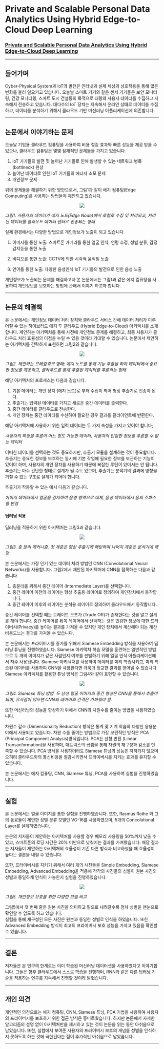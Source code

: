# Private and Scalable Personal Data Analytics Using Hybrid Edge-to-Cloud Deep Learning

### [Private and Scalable Personal Data Analytics Using Hybrid Edge-to-Cloud Deep Learning](https://github.com/jungwonrs/JwRalph_Seo/blob/master/papers/private%20and%20scalable%20personal%20data%20analytics%20using%20hybrid%20edge%20to%20cloud%20deep%20learning.pdf)


----

## 들어가며

Cyber-Physical System과 IoT의 발전은 인터넷과 실제 세상과 상호작용을 통해 많은 변화를 불러 일으키고 있습니다.
오늘날 스마트 기기와 같은 센서 기기들은 보안 모니터링, 건강 모니터링, 스마트 도시 건설등의 목적으로 대량의 사용자 데이터를 수집하고 지속해서 전송하고 있습니다.
대다수의 IoT 장치는 지속해서 온라인 상태로 데이터를 수집하고, 데이터를 분석하기 위해서 클라우드 기반 머신러닝 어플리케이션에 의존합니다.


---

## 논문에서 이야기하는 문제

오늘날 기업용 클라우드 컴퓨팅을 사용하여 비용 절감 효과와 빠른 성능을 제공 받을 수 있으나, 클라우드 컴퓨팅은 몇몇 잠재적인 문제들을 가지고 있습니다.

1. IoT 기기들의 발전 및 늘어난 기기들로 인해 발생할 수 있는 네트워크 병목 (bottlneck) 현상
2. 늘어난 데이터로 인한 IoT 기기들의 에너지 소모 문제
3. 개인정보 문제

위의 문제들을 해결하기 위한 방안으로서, 그림1과 같이 에지 컴퓨팅(Edge Computing)를 사용하는 방법들이 제안되고 있습니다.
<p align="center">
<img src ="images/image1.PNG">
</p>  

_그림1. 사용자의 데이터가 에지 노드(Edge Node)에서 로컬로 수집 및 처리되고, 처리된 데이터를 클라우드 데이터 센터로 전송되는 형태_


실제 환경에서는 다양한 방법으로 개인정보가 노출이 되고 있습니다.  


1. 이미지를 통한 노출: 스마트폰 카메라를 통한 얼굴 인식, 연령 추정, 성별 분류, 감정 감지등을 통한 노출

2. 비디오를 통한 노출: CCTV에 의한 시각적 움직임 노출

3. 언어를 통한 노출: 다양한 음성인식 IoT 기기들의 발전으로 인한 음성 노출

개인정보가 노출되는 문제를 해결하고자 본 논문에서는 그림1과 같은 에지 컴퓨팅을 사용하여 개인정보를 보호하는 방법에 관해서 이야기 하고자 합니다.  

---

## 논문의 해결책  

본 논문에서는 개인정보 데이터 처리 장치와 클라우드 서비스 간에 데이터 처리가 이루어질 수 있는 하이브리드 에지 투 클라우드 (Hybrid Edge-to-Cloud) 아키텍처를 소개합니다.
제안하는 아키텍처를 통해 사전에 개인정보 문제를 해결하고, 최종 사용자가 클라우드 처리 효율성의 이점을 누릴 수 있을 것이라 기대할 수 있습니다.
논문에서 제안하는 아키텍처를 간략하게 표현하면 그림2와 같습니다.
<p align="center">
<img src ="images/image2.PNG">
</p>  

_그림2. 제안하는 프레임워크 형태; 에지 노드를 통해 기능 추출을 하여 데이터에서 중요한 정보를 제공하고, 클라우드를 통해 추출된 데이터를 추론하는 형태_

해당 아키텍처의 프로세스는 다음과 같습니다.
1. 기본 데이터는 개인 장치 (에지 노드)로 부터 수집이 되어 형상 추출기로 전송이 된다.
2. 추출기는 입력된 데이터를 가지고 새로운 중간 데이터를 출력한다.
3. 중간 데이터를 클라우드로 전송한다.
4. 개인 장치는 중간 데이터를 수신하여 필요한 경우 결과를 클라이언트에 반환한다.  

해당 아키텍처에 사용하기 위한 입력 데이터는 두 가지 속성을 가지고 있어야 합니다;  

 _사용자의 특징을 추론이 어느 정도 가능한 데이터,_ _사용자의 민감한 정보를 추론할 수 없는 데이터_  

어떠한 데이터를 선택하는 것도 중요하지만, 추출기 모듈을 설계하는 것이 중요합니다. 추출기는 중요한 정보를 보호하는 동시에 기본 작업에 필요한 정보를 보관하는 기능이 있어야 하며,
사용자의 개인 장치를 사용하기 때문에 복잡한 루틴이 있어서는 안 됩니다. 추출기는 아주 간단한 형태로 설계가 될 수도 있으며, 추출기는 분석기의 결과에 영향을 끼칠 수 없는 구조로 설계가 되어야 합니다.

추출기가 작동할 수 있는 예시 다음과 같습니다.  

_이미지 데이터에서 얼굴을 감지하여 음영 영역으로 대체,_ _음성 데이터에서 음의 주파수를 변경_  

#### 딥러닝 적용

딥러닝을 적용하기 위한 아키텍처는 그림3과 같습니다.


<p align="center">
<img src ="images/image3.PNG">
</p>

_그림3. 층 분리 메커니즘. 첫 계층은 형상 추출기에 해당하며 나머지 계층은 분석기에 해당_  

본 논문에서는 가장 인기 있는 데이터 처리 방법인 CNN (Convolutional Neural Networks)를 사용합니다.
그림2에서 제안된 아키텍처에 CNN을 접목하는 다음과 같습니다.
1. 층분리를 위해서 중간 레이어 (Intermediate Layer)를 선택합니다.
2. 중간 레이어 이전의 레이어는 형상 추출용 레이어로 정의하여 개인장치에서 동작합니다.
3. 중간 레이어 이후의 레이어는 분석용 레이어로 정의하여 클라우드에서 동작합니다.

중간 레이어를 선택할 때는 트래이드 오프가 (Trade Off)가 존재한다는 것을 알고 설계를 해야 합니다.
중간 레이어를 뒤쪽 레이어에서 선택하는 것은 민감한 정보에 대한 프라이버시(Privacy)를 높이는 결과를 가져올 수 있지만
개인 장치에서 계산해야 되는 계산 비용도느는 결과를 가져올 수 있습니다.

본 논문에서는 프라이버시를 증가를 위해서 Siamese Embedding 방식을 사용하여 딥러닝 튜닝을 진행하였습니다. Siamese 아키텍처 학습 모델을 훈련하는 일반적인 방법으로 두 개의 이미지가 같은 사람인지 여부를 판별하기 위해 얼굴 인식 어플리케이션에서 자주 사용됩니다. Siamese 아키텍처를 사용하여 데이터를 미리 학습시키고, 미리 학습된 데이터를 사용하여 CNN을 사용한다면 더욱더 정교한 결과를 얻어낼 수 있습니다. Siamese 아키텍처를 활용한 튜닝 방식은 그림4와 같이 표현할 수 있습니다.

<p align="center">
<img src ="images/image4.PNG">
</p>

_그림4. Siamese 튜닝 방법. 두 남성 얼굴 이미지의 중간 형상은 CNN을 통해서 추출이 되며, 유사점이 있으면 CNN의 레이어의 간격은 가까워야 함._  

또한 머신러닝의 성능을 향상하기 위해서 CNN의 차원수를 줄이는 방법을 사용하였습니다.  

차원수 감소 (Dimensionality Reduction) 방식은 통계 및 기계 학습의 다양한 응용분야에서 사용되고 있습니다. 차원 수를 줄이는 방법으로 가장 보편적인 방식은 PCA (Principal Component Analysis)방식입니다. PCA는 선형 변환 (Linear Transacformation)을 사용하며, 매트릭스의 곱셈을 통해 차원의 재구성과 감소를 만족할 수 있습니다. PCA 방식을 사용하더라도 Siamese 튜닝의 성능은 저하되지 않으며 오히려 클라우드와의 통신비용을 절감시키면서 프라이버시를 지키는 효과를 유지할 수 있습니다.  

본 논문에서는 에지 컴퓨팅, CNN, Siamese 튜닝, PCA를 사용하여 실험을 진행하였습니다.

---

## 실험

본 논문에서는 얼굴 이미지를 통한 실험을 진행하였습니다. 또한, Rasmus Rothe 와 그의 동료들이 제안한 성별 분류 모델인 VG-16를 사용하였으며, 5개의 Concolutional Layer를 설계하였습니다.  

논문의 저자들이 제안하는 아키텍처를 사용할 경우 메모리 사용량을 50%까지 낮출 수 있고, 스마트폰의 로딩 시간은 20% 미만으로 낮춰지는 결과를 가져왔습니다. 해당 결과는 저자들이 제안하는 아키텍처의 효율성이 기존 다른 방식과 비교하였을 때 효율성이 높다는 결론을 내릴 수 있습니다.  

또한, 프라이버시를 지키기 위해서 여러 개의 사진들을 Simple Embedding, Siamese Embedding, Advanced Embedding을 적용해 각각의 사진들의 성별이 원본 사진의 성별과 동일하게 인식이 가능한지 실험을 진행하였습니다.

<p align="center">
<img src ="images/image5.PNG">
</p>

_그림5. 개인정보 보호를 위한 다양한 모델 비교_  

그림5에서 첫 번째 줄은 원본 사진을 의미하고 밑으로 내려갈수록 점차 성별을 맨눈으로 확인할 수 없도록 하고 있습니다.  
실험을 통해 재구성된 모든 사진은 원본과 동일한 성별로 인식을 하였습니다. 또한 Advanced Embedding 방식이 최고의 프라이버시 보호 성능을 가지고 있음을 확인할 수 있습니다.

---

## 결론

저자들은 본 연구의 한계로는 이미 학습된 머신러닝 데이터셋을 사용하였다고 이야기합니다. 그들은 향후 클라우드에서 스스로 학습을 진행하며, RNN과 같은 다른 딥러닝 기술을 적용하는 연구를 지속해서 진행할 것이라 밝혔습니다.

---

## 개인 의견

개인적인 의견으로는 에지 컴퓨팅, CNN, Siamese 튜닝, PCA 기법을 사용하여 사용자의 프라이버시를 보호하기 위한 접근 방식은 흥미로웠습니다. 하지만 논문에서 자세한 알고리즘의 설명 없이 아키텍처만을 제시하고 있는 것이 논문을 읽는 동안 아쉬움으로 남았습니다. 또한, 실험에서 보여준 사용자의 프라이버시 보호의 개념을 성별을 인식하지 못하도록 하는 것에 국한된다는 점이 추가적인 아쉬움으로 남았습니다.

---
